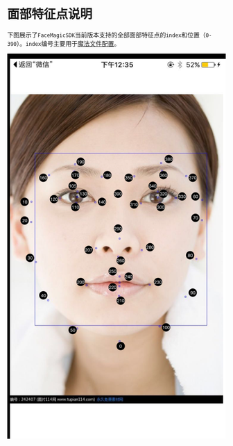 # 面部特征点说明
下图展示了`FaceMagicSDK`当前版本支持的全部面部特征点的`index`和位置（`0-390`）。`index`编号主要用于[魔法文件配置](config.md)。

![Local Image](./img/fr_illustration.png)
